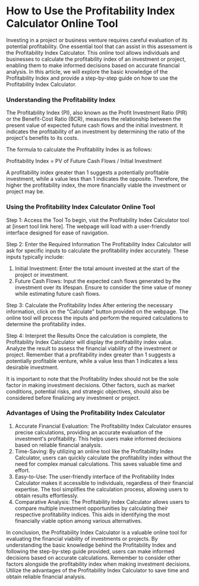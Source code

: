 How to Use the Profitability Index Calculator Online Tool
=========================================================

Investing in a project or business venture requires careful evaluation of its potential profitability. One essential tool that can assist in this assessment is the Profitability Index Calculator. This online tool allows individuals and businesses to calculate the profitability index of an investment or project, enabling them to make informed decisions based on accurate financial analysis. In this article, we will explore the basic knowledge of the Profitability Index and provide a step-by-step guide on how to use the Profitability Index Calculator.

### Understanding the Profitability Index

The Profitability Index (PI), also known as the Profit Investment Ratio (PIR) or the Benefit-Cost Ratio (BCR), measures the relationship between the present value of expected future cash flows and the initial investment. It indicates the profitability of an investment by determining the ratio of the project's benefits to its costs.

The formula to calculate the Profitability Index is as follows:

Profitability Index = PV of Future Cash Flows / Initial Investment

A profitability index greater than 1 suggests a potentially profitable investment, while a value less than 1 indicates the opposite. Therefore, the higher the profitability index, the more financially viable the investment or project may be.

### Using the Profitability Index Calculator Online Tool

Step 1: Access the Tool To begin, visit the Profitability Index Calculator tool at \[insert tool link here\]. The webpage will load with a user-friendly interface designed for ease of navigation.

Step 2: Enter the Required Information The Profitability Index Calculator will ask for specific inputs to calculate the profitability index accurately. These inputs typically include:

1. Initial Investment: Enter the total amount invested at the start of the project or investment.
2. Future Cash Flows: Input the expected cash flows generated by the investment over its lifespan. Ensure to consider the time value of money while estimating future cash flows.

Step 3: Calculate the Profitability Index After entering the necessary information, click on the "Calculate" button provided on the webpage. The online tool will process the inputs and perform the required calculations to determine the profitability index.

Step 4: Interpret the Results Once the calculation is complete, the Profitability Index Calculator will display the profitability index value. Analyze the result to assess the financial viability of the investment or project. Remember that a profitability index greater than 1 suggests a potentially profitable venture, while a value less than 1 indicates a less desirable investment.

It is important to note that the Profitability Index should not be the sole factor in making investment decisions. Other factors, such as market conditions, potential risks, and strategic objectives, should also be considered before finalizing any investment or project.

### Advantages of Using the Profitability Index Calculator

1. Accurate Financial Evaluation: The Profitability Index Calculator ensures precise calculations, providing an accurate evaluation of the investment's profitability. This helps users make informed decisions based on reliable financial analysis.
2. Time-Saving: By utilizing an online tool like the Profitability Index Calculator, users can quickly calculate the profitability index without the need for complex manual calculations. This saves valuable time and effort.
3. Easy-to-Use: The user-friendly interface of the Profitability Index Calculator makes it accessible to individuals, regardless of their financial expertise. The tool simplifies the calculation process, allowing users to obtain results effortlessly.
4. Comparative Analysis: The Profitability Index Calculator allows users to compare multiple investment opportunities by calculating their respective profitability indices. This aids in identifying the most financially viable option among various alternatives.

In conclusion, the Profitability Index Calculator is a valuable online tool for evaluating the financial viability of investments or projects. By understanding the basic knowledge behind the Profitability Index and following the step-by-step guide provided, users can make informed decisions based on accurate calculations. Remember to consider other factors alongside the profitability index when making investment decisions. Utilize the advantages of the Profitability Index Calculator to save time and obtain reliable financial analysis.